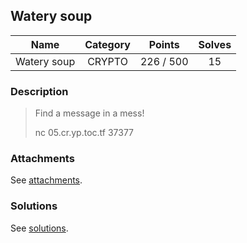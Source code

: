 ## Watery soup

|  Name  |  Category  |  Points  |  Solves  |
| :----: | :----: | :----: | :----: |
|  Watery soup  |  CRYPTO  |  226 / 500  |  15  |

### Description
> Find a message in a mess!
> 
> nc 05.cr.yp.toc.tf 37377

### Attachments
See [attachments](https://github.com/roadicing/ctf-writeups/tree/main/2022/cryptoctf/watery-soup/attachments).

### Solutions
See [solutions](https://github.com/roadicing/ctf-writeups/tree/main/2022/cryptoctf/watery-soup/solutions).